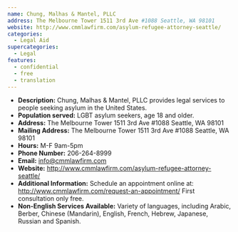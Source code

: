 ```yaml
---
name: Chung, Malhas & Mantel, PLLC
address: The Melbourne Tower 1511 3rd Ave #1088 Seattle, WA 98101
website: http://www.cmmlawfirm.com/asylum-refugee-attorney-seattle/
categories:
  - Legal Aid
supercategories:
  - Legal
features:
  - confidential
  - free
  - translation
---
```

- **Description:** Chung, Malhas & Mantel, PLLC provides legal services to people seeking asylum in the United States.
- **Population served:** LGBT asylum seekers, age 18 and older.
- **Address:** The Melbourne Tower 1511 3rd Ave #1088 Seattle, WA 98101
- **Mailing Address:** The Melbourne Tower 1511 3rd Ave #1088 Seattle, WA 98101
- **Hours:** M-F 9am-5pm
- **Phone Number:** 206-264-8999
- **Email:** info@cmmlawfirm.com
- **Website:** <http://www.cmmlawfirm.com/asylum-refugee-attorney-seattle/>
- **Additional Information:** Schedule an appointment online at: <http://www.cmmlawfirm.com/request-an-appointment/> First consultation only free.
- **Non-English Services Available:** Variety of languages, including Arabic, Berber, Chinese (Mandarin), English, French, Hebrew, Japanese, Russian and Spanish. 
